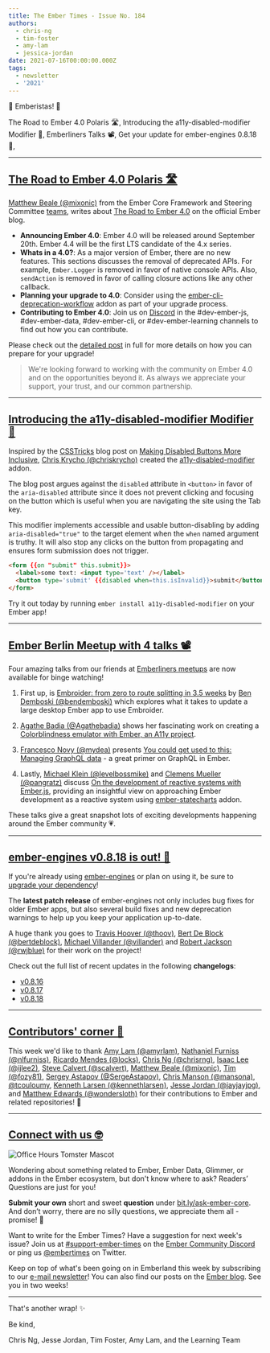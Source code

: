 ```yaml
---
title: The Ember Times - Issue No. 184
authors:
  - chris-ng
  - tim-foster
  - amy-lam
  - jessica-jordan
date: 2021-07-16T00:00:00.000Z
tags:
  - newsletter
  - '2021'
---
```


👋 Emberistas! 🐹

The Road to Ember 4.0 Polaris 🛣,
Introducing the a11y-disabled-modifier Modifier 💚,
Emberliners Talks 📽,
Get your update for ember-engines 0.8.18 🎉,

---

## [The Road to Ember 4.0 Polaris 🛣](https://blog.emberjs.com/the-road-to-ember-4-0/)

[Matthew Beale (@mixonic)](https://github.com/mixonic) from the Ember Core Framework and Steering Committee [teams](https://emberjs.com/teams/), writes about [The Road to Ember 4.0](https://blog.emberjs.com/the-road-to-ember-4-0/) on the official Ember blog.

- **Announcing Ember 4.0**: Ember 4.0 will be released around September 20th. Ember 4.4 will be the first LTS candidate of the 4.x series.
- **Whats in a 4.0?**: As a major version of Ember, there are no new features. This sections discusses the removal of deprecated APIs. For example, `Ember.Logger` is removed in favor of native console APIs. Also, `sendAction` is removed in favor of calling closure actions like any other callback.
- **Planning your upgrade to 4.0**: Consider using the [ember-cli-deprecation-workflow](https://github.com/mixonic/ember-cli-deprecation-workflow) addon as part of your upgrade process.
- **Contributing to Ember 4.0**: Join us on [Discord](https://discord.com/invite/emberjs) in the #dev-ember-js, #dev-ember-data, #dev-ember-cli, or #dev-ember-learning channels to find out how you can contribute.

Please check out the [detailed post](https://blog.emberjs.com/the-road-to-ember-4-0/) in full for more details on how you can prepare for your upgrade!

> We're looking forward to working with the community on Ember 4.0 and on the opportunities beyond it. As always we appreciate your support, your trust, and our common partnership.

---

## [Introducing the a11y-disabled-modifier Modifier 💚](https://discord.com/channels/480462759797063690/480499624663056390/842592654696382474)

<!--alex disable invalid-->
Inspired by the [CSSTricks](https://css-tricks.com/) blog post on [Making Disabled Buttons More Inclusive](https://css-tricks.com/making-disabled-buttons-more-inclusive/), [Chris Krycho (@chriskrycho)](https://github.com/chriskrycho/) created the [a11y-disabled-modifier](https://github.com/chriskrycho/a11y-disabled-modifier) addon.

The blog post argues against the `disabled` attribute in `<button>` in favor of the `aria-disabled` attribute since it does not prevent clicking and focusing on the button which is useful when you are navigating the site using the Tab key.

This modifier implements accessible and usable button-disabling by adding `aria-disabled="true"` to the target element when the `when` named argument is truthy. It will also stop any clicks on the button from propagating and ensures form submission does not trigger.

```html
<form {{on "submit" this.submit}}>
  <label>some text: <input type='text' /></label>
  <button type='submit' {{disabled when=this.isInvalid}}>submit</button>
</form>
```

Try it out today by running `ember install a11y-disabled-modifier` on your Ember app!
<!--alex enable invalid-->

---

## [Ember Berlin Meetup with 4 talks 📽](https://www.youtube.com/watch?v=c-sWTZJ6nlM&ab_channel=Pusherl)

Four amazing talks from our friends at [Emberliners meetups](https://www.meetup.com/Ember-js-Berlin/) are now available for binge watching!
  
1. First up, is [Embroider: from zero to route splitting in 3.5 weeks](https://www.youtube.com/watch?v=c-sWTZJ6nlM&t=540s) by [Ben Demboski (@bendemboski)](https://github.com/bendemboski) which explores what it takes to update a large desktop Ember app to use Embroider.
  
2. [Agathe Badia (@Agathebadia)](https://github.com/Agathebadia) shows her fascinating work on creating a [Colorblindness emulator with Ember, an A11y project](https://www.youtube.com/watch?v=c-sWTZJ6nlM&t=2156s).
  
3. [Francesco Novy (@mydea)](https://github.com/mydea) presents [You could get used to this: Managing GraphQL data](https://www.youtube.com/watch?v=c-sWTZJ6nlM&t=3480s) - a great primer on GraphQL in Ember.

4. Lastly, [Michael Klein (@levelbossmike)](https://github.com/levelbossmike) and [Clemens Mueller (@pangratz)](https://github.com/pangratz) discuss [On the development of reactive systems with Ember.js](https://www.youtube.com/watch?v=c-sWTZJ6nlM&t=5118s), providing an insightful view on approaching Ember development as a reactive system using [ember-statecharts](https://ember-statecharts.com/) addon.

These talks give a great snapshot lots of exciting developments happening around the Ember community 💗.

---
  
## [ember-engines v0.8.18 is out! 🎉](https://twitter.com/MVillander/status/1406367740668092420)

If you're already using [ember-engines](https://ember-engines.com/) or plan on using it, be sure to [upgrade your dependency](https://twitter.com/MVillander/status/1406367740668092420)!

The **latest patch release** of ember-engines not only includes bug fixes for older Ember apps, but also several build fixes and new deprecation warnings to help up you keep your application up-to-date.

A huge thank you goes to [Travis Hoover (@thoov)](https://github.com/thoov), [Bert De Block (@bertdeblock)](https://github.com/bertdeblock), [Michael Villander (@villander)](https://github.com/villander) and [Robert Jackson (@rwjblue)](https://github.com/rwjblue) for their work on the project!

Check out the full list of recent updates in the following **changelogs**:

- [v0.8.16](https://github.com/ember-engines/ember-engines/releases/tag/v0.8.16)
- [v0.8.17](https://github.com/ember-engines/ember-engines/releases/tag/v0.8.17)
- [v0.8.18](https://github.com/ember-engines/ember-engines/releases/tag/v0.8.18)

---

## [Contributors' corner 👏](https://guides.emberjs.com/release/contributing/repositories/)

<p>This week we'd like to thank <a href="https://github.com/amyrlam" rel="noopener noreferrer" target="_blank">Amy Lam (@amyrlam)</a>, <a href="https://github.com/nlfurniss" rel="noopener noreferrer" target="_blank">Nathaniel Furniss (@nlfurniss)</a>, <a href="https://github.com/locks" rel="noopener noreferrer" target="_blank">Ricardo Mendes (@locks)</a>, <a href="https://github.com/chrisrng" rel="noopener noreferrer" target="_blank">Chris Ng (@chrisrng)</a>, <a href="https://github.com/ijlee2" rel="noopener noreferrer" target="_blank">Isaac Lee (@ijlee2)</a>, <a href="https://github.com/scalvert" rel="noopener noreferrer" target="_blank">Steve Calvert (@scalvert)</a>, <a href="https://github.com/mixonic" rel="noopener noreferrer" target="_blank">Matthew Beale (@mixonic)</a>, <a href="https://github.com/fozy81" rel="noopener noreferrer" target="_blank">Tim (@fozy81)</a>, <a href="https://github.com/SergeAstapov" rel="noopener noreferrer" target="_blank">Sergey Astapov (@SergeAstapov)</a>, <a href="https://github.com/mansona" rel="noopener noreferrer" target="_blank">Chris Manson (@mansona)</a>, <a href="https://github.com/tcouloumy" rel="noopener noreferrer" target="_blank">@tcouloumy</a>, <a href="https://github.com/kennethlarsen" rel="noopener noreferrer" target="_blank">Kenneth Larsen (@kennethlarsen)</a>, <a href="https://github.com/jayjayjpg" rel="noopener noreferrer" target="_blank">Jesse Jordan (@jayjayjpg)</a>, and <a href="https://github.com/wondersloth" rel="noopener noreferrer" target="_blank">Matthew Edwards (@wondersloth)</a> for their contributions to Ember and related repositories! 💖</p>

---

## [Connect with us 🤓](https://docs.google.com/forms/d/e/1FAIpQLScqu7Lw_9cIkRtAiXKitgkAo4xX_pV1pdCfMJgIr6Py1V-9Og/viewform)

<div class="blog-row">
  <img class="float-right small transparent padded" alt="Office Hours Tomster Mascot" title="Readers' Questions" src="/images/tomsters/officehours.png" />

  <p>Wondering about something related to Ember, Ember Data, Glimmer, or addons in the Ember ecosystem, but don't know where to ask? Readers’ Questions are just for you!</p>

  <p><strong>Submit your own</strong> short and sweet <strong>question</strong> under <a href="https://bit.ly/ask-ember-core" target="rq">bit.ly/ask-ember-core</a>. And don’t worry, there are no silly questions, we appreciate them all - promise! 🤞</p>

  <p>Want to write for the Ember Times? Have a suggestion for next week's issue? Join us at <a href="https://discordapp.com/channels/480462759797063690/485450546887786506">#support-ember-times</a> on the <a href="https://discord.gg/emberjs">Ember Community Discord</a> or ping us <a href="https://twitter.com/embertimes">@embertimes</a> on Twitter.</p>

  <p>Keep on top of what's been going on in Emberland this week by subscribing to our <a href="https://embertimes.substack.com/">e-mail newsletter</a>! You can also find our posts on the <a href="https://blog.emberjs.com/tag/newsletter">Ember blog</a>. See you in two weeks!</p>
</div>

---

That's another wrap! ✨

Be kind,

Chris Ng, Jesse Jordan, Tim Foster, Amy Lam, and the Learning Team

